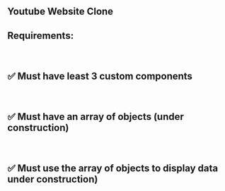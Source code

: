 <h2>Youtube Website Clone<h2>

  <p>Requirements:</p><br>
  <p>✅ Must have least 3 custom components</p><br>
  <p>✅ Must have an array of objects (under construction)</p><br>
  <p>✅ Must use the array of objects to display data under construction)</p><br>
